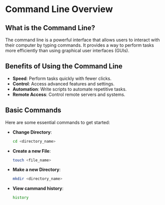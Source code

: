# Command Line Overview

## What is the Command Line?
The command line is a powerful interface that allows users to interact with their computer by typing commands. It provides a way to perform tasks more efficiently than using graphical user interfaces (GUIs).

## Benefits of Using the Command Line
- **Speed**: Perform tasks quickly with fewer clicks.
- **Control**: Access advanced features and settings.
- **Automation**: Write scripts to automate repetitive tasks.
- **Remote Access**: Control remote servers and systems.

## Basic Commands
Here are some essential commands to get started:

- **Change Directory**: 
  ```bash
  cd <directory_name>
  ```

- **Create a new File**: 
  ```bash
  touch <file_name>
  ```

- **Make a new Directory**: 
  ```bash
  mkdir <directory_name>
  ```
- **View cammand history**: 
  ```bash
  history
  ```